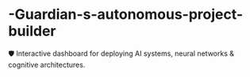 # -Guardian-s-autonomous-project-builder
🛡️  Interactive dashboard for deploying AI systems, neural networks &amp; cognitive architectures.
